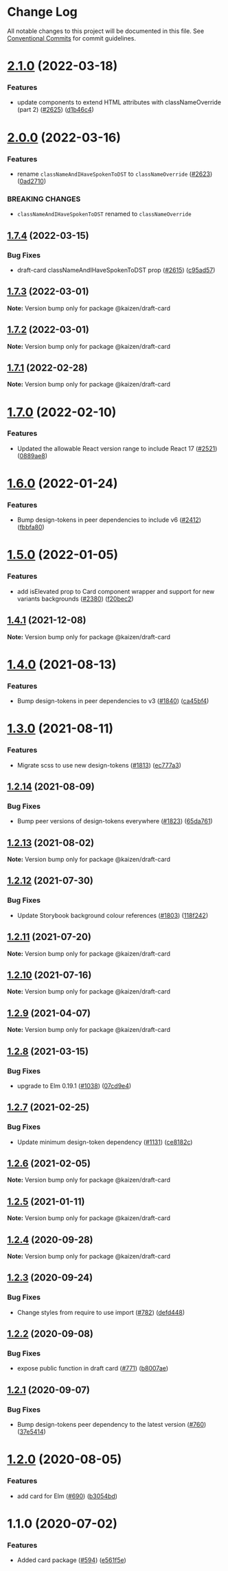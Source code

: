 # Change Log

All notable changes to this project will be documented in this file.
See [Conventional Commits](https://conventionalcommits.org) for commit guidelines.

# [2.1.0](https://github.com/cultureamp/kaizen-design-system/compare/@kaizen/draft-card@2.0.0...@kaizen/draft-card@2.1.0) (2022-03-18)


### Features

* update components to extend HTML attributes with classNameOverride (part 2) ([#2625](https://github.com/cultureamp/kaizen-design-system/issues/2625)) ([d1b46c4](https://github.com/cultureamp/kaizen-design-system/commit/d1b46c4acec9a940cf0b2134d6477903387e2b05))





# [2.0.0](https://github.com/cultureamp/kaizen-design-system/compare/@kaizen/draft-card@1.7.4...@kaizen/draft-card@2.0.0) (2022-03-16)


### Features

* rename `classNameAndIHaveSpokenToDST` to `classNameOverride` ([#2623](https://github.com/cultureamp/kaizen-design-system/issues/2623)) ([0ad2710](https://github.com/cultureamp/kaizen-design-system/commit/0ad2710f5e4b9a9d6b5a40ae72741a88669792c1))


### BREAKING CHANGES

* `classNameAndIHaveSpokenToDST` renamed to `classNameOverride`





## [1.7.4](https://github.com/cultureamp/kaizen-design-system/compare/@kaizen/draft-card@1.7.3...@kaizen/draft-card@1.7.4) (2022-03-15)


### Bug Fixes

* draft-card classNameAndIHaveSpokenToDST prop ([#2615](https://github.com/cultureamp/kaizen-design-system/issues/2615)) ([c95ad57](https://github.com/cultureamp/kaizen-design-system/commit/c95ad571dd498b12283c818dc9fb69ed4208e762))





## [1.7.3](https://github.com/cultureamp/kaizen-design-system/compare/@kaizen/draft-card@1.7.2...@kaizen/draft-card@1.7.3) (2022-03-01)

**Note:** Version bump only for package @kaizen/draft-card





## [1.7.2](https://github.com/cultureamp/kaizen-design-system/compare/@kaizen/draft-card@1.7.1...@kaizen/draft-card@1.7.2) (2022-03-01)

**Note:** Version bump only for package @kaizen/draft-card





## [1.7.1](https://github.com/cultureamp/kaizen-design-system/compare/@kaizen/draft-card@1.7.0...@kaizen/draft-card@1.7.1) (2022-02-28)

**Note:** Version bump only for package @kaizen/draft-card





# [1.7.0](https://github.com/cultureamp/kaizen-design-system/compare/@kaizen/draft-card@1.6.0...@kaizen/draft-card@1.7.0) (2022-02-10)


### Features

* Updated the allowable React version range to include React 17 ([#2521](https://github.com/cultureamp/kaizen-design-system/issues/2521)) ([0889ae8](https://github.com/cultureamp/kaizen-design-system/commit/0889ae82cc2836fe606957cd1f39a2eb94df00c1))





# [1.6.0](https://github.com/cultureamp/kaizen-design-system/compare/@kaizen/draft-card@1.5.0...@kaizen/draft-card@1.6.0) (2022-01-24)


### Features

* Bump design-tokens in peer dependencies to include v6 ([#2412](https://github.com/cultureamp/kaizen-design-system/issues/2412)) ([fbbfa80](https://github.com/cultureamp/kaizen-design-system/commit/fbbfa80d334db9311b228568b5632cb2f8022136))





# [1.5.0](https://github.com/cultureamp/kaizen-design-system/compare/@kaizen/draft-card@1.4.1...@kaizen/draft-card@1.5.0) (2022-01-05)


### Features

* add isElevated prop to Card component wrapper and support for new variants backgrounds ([#2380](https://github.com/cultureamp/kaizen-design-system/issues/2380)) ([f20bec2](https://github.com/cultureamp/kaizen-design-system/commit/f20bec2ae2bc21f94072186b68f9ba5a8a584117))





## [1.4.1](https://github.com/cultureamp/kaizen-design-system/compare/@kaizen/draft-card@1.4.0...@kaizen/draft-card@1.4.1) (2021-12-08)

**Note:** Version bump only for package @kaizen/draft-card





# [1.4.0](https://github.com/cultureamp/kaizen-design-system/compare/@kaizen/draft-card@1.3.0...@kaizen/draft-card@1.4.0) (2021-08-13)


### Features

* Bump design-tokens in peer dependencies to v3 ([#1840](https://github.com/cultureamp/kaizen-design-system/issues/1840)) ([ca45bf4](https://github.com/cultureamp/kaizen-design-system/commit/ca45bf4707b5fbf907163653549e17682c46f636))





# [1.3.0](https://github.com/cultureamp/kaizen-design-system/compare/@kaizen/draft-card@1.2.14...@kaizen/draft-card@1.3.0) (2021-08-11)


### Features

* Migrate scss to use new design-tokens ([#1813](https://github.com/cultureamp/kaizen-design-system/issues/1813)) ([ec777a3](https://github.com/cultureamp/kaizen-design-system/commit/ec777a306cec1988894a9518b43f5247d500aa7d))





## [1.2.14](https://github.com/cultureamp/kaizen-design-system/compare/@kaizen/draft-card@1.2.13...@kaizen/draft-card@1.2.14) (2021-08-09)


### Bug Fixes

* Bump peer versions of design-tokens everywhere ([#1823](https://github.com/cultureamp/kaizen-design-system/issues/1823)) ([65da761](https://github.com/cultureamp/kaizen-design-system/commit/65da761807b4d907a342b9bb4ed2bbbe40a06048))





## [1.2.13](https://github.com/cultureamp/kaizen-design-system/compare/@kaizen/draft-card@1.2.12...@kaizen/draft-card@1.2.13) (2021-08-02)

**Note:** Version bump only for package @kaizen/draft-card





## [1.2.12](https://github.com/cultureamp/kaizen-design-system/compare/@kaizen/draft-card@1.2.11...@kaizen/draft-card@1.2.12) (2021-07-30)


### Bug Fixes

* Update Storybook background colour references ([#1803](https://github.com/cultureamp/kaizen-design-system/issues/1803)) ([118f242](https://github.com/cultureamp/kaizen-design-system/commit/118f24201133aa5fd42839b67ad7cd74273d02e9))





## [1.2.11](https://github.com/cultureamp/kaizen-design-system/compare/@kaizen/draft-card@1.2.10...@kaizen/draft-card@1.2.11) (2021-07-20)

**Note:** Version bump only for package @kaizen/draft-card





## [1.2.10](https://github.com/cultureamp/kaizen-design-system/compare/@kaizen/draft-card@1.2.9...@kaizen/draft-card@1.2.10) (2021-07-16)

**Note:** Version bump only for package @kaizen/draft-card





## [1.2.9](https://github.com/cultureamp/kaizen-design-system/compare/@kaizen/draft-card@1.2.8...@kaizen/draft-card@1.2.9) (2021-04-07)

**Note:** Version bump only for package @kaizen/draft-card





## [1.2.8](https://github.com/cultureamp/kaizen-design-system/compare/@kaizen/draft-card@1.2.7...@kaizen/draft-card@1.2.8) (2021-03-15)


### Bug Fixes

* upgrade to Elm 0.19.1 ([#1038](https://github.com/cultureamp/kaizen-design-system/issues/1038)) ([07cd9e4](https://github.com/cultureamp/kaizen-design-system/commit/07cd9e4039d5cacfc64f752e1d3a966507ebc377))





## [1.2.7](https://github.com/cultureamp/kaizen-design-system/compare/@kaizen/draft-card@1.2.6...@kaizen/draft-card@1.2.7) (2021-02-25)


### Bug Fixes

* Update minimum design-token dependency ([#1131](https://github.com/cultureamp/kaizen-design-system/issues/1131)) ([ce8182c](https://github.com/cultureamp/kaizen-design-system/commit/ce8182c054c9e8bc96bfdba8457bcd169d449204))





## [1.2.6](https://github.com/cultureamp/kaizen-design-system/compare/@kaizen/draft-card@1.2.5...@kaizen/draft-card@1.2.6) (2021-02-05)

**Note:** Version bump only for package @kaizen/draft-card





## [1.2.5](https://github.com/cultureamp/kaizen-design-system/compare/@kaizen/draft-card@1.2.4...@kaizen/draft-card@1.2.5) (2021-01-11)

**Note:** Version bump only for package @kaizen/draft-card





## [1.2.4](https://github.com/cultureamp/kaizen-design-system/compare/@kaizen/draft-card@1.2.3...@kaizen/draft-card@1.2.4) (2020-09-28)

**Note:** Version bump only for package @kaizen/draft-card





## [1.2.3](https://github.com/cultureamp/kaizen-design-system/compare/@kaizen/draft-card@1.2.2...@kaizen/draft-card@1.2.3) (2020-09-24)


### Bug Fixes

* Change styles from require to use import ([#782](https://github.com/cultureamp/kaizen-design-system/issues/782)) ([defd448](https://github.com/cultureamp/kaizen-design-system/commit/defd4483faa3459d9af48e272c63656798008a28))





## [1.2.2](https://github.com/cultureamp/kaizen-design-system/compare/@kaizen/draft-card@1.2.1...@kaizen/draft-card@1.2.2) (2020-09-08)


### Bug Fixes

* expose public function in draft card ([#771](https://github.com/cultureamp/kaizen-design-system/issues/771)) ([b8007ae](https://github.com/cultureamp/kaizen-design-system/commit/b8007ae9712d3dc94b971ba22fc1cb1cd29ce39f))





## [1.2.1](https://github.com/cultureamp/kaizen-design-system/compare/@kaizen/draft-card@1.2.0...@kaizen/draft-card@1.2.1) (2020-09-07)


### Bug Fixes

* Bump design-tokens peer dependency to the latest version ([#760](https://github.com/cultureamp/kaizen-design-system/issues/760)) ([37e5414](https://github.com/cultureamp/kaizen-design-system/commit/37e5414b2e2c0befb4127c588120eb2e8bdc4d39))





# [1.2.0](https://github.com/cultureamp/kaizen-design-system/compare/@kaizen/draft-card@1.1.0...@kaizen/draft-card@1.2.0) (2020-08-05)


### Features

* add card for Elm ([#690](https://github.com/cultureamp/kaizen-design-system/issues/690)) ([b3054bd](https://github.com/cultureamp/kaizen-design-system/commit/b3054bd5d208854c7fb2c2454cefc3968071cfcf))





# 1.1.0 (2020-07-02)


### Features

* Added card package ([#594](https://github.com/cultureamp/kaizen-design-system/issues/594)) ([e561f5e](https://github.com/cultureamp/kaizen-design-system/commit/e561f5e824809405dc22f6609f1d3eaf0040ad94))
